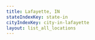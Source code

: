 ```yaml
---
title: Lafayette, IN
stateIndexKey: state-in
cityIndexKey: city-in-lafayette
layout: list_all_locations
---
```

